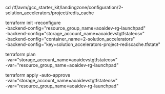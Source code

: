 cd /tf/avm/gcc_starter_kit/landingzone/configuration/2-solution_accelerators/project/redis_cache

terraform init  -reconfigure \
-backend-config="resource_group_name=aoaidev-rg-launchpad" \
-backend-config="storage_account_name=aoaidevstgtfstateosv" \
-backend-config="container_name=2-solution_accelerators" \
-backend-config="key=solution_accelerators-project-rediscache.tfstate"

terraform plan \
-var="storage_account_name=aoaidevstgtfstateosv" \
-var="resource_group_name=aoaidev-rg-launchpad"

terraform apply -auto-approve \
-var="storage_account_name=aoaidevstgtfstateosv" \
-var="resource_group_name=aoaidev-rg-launchpad"

